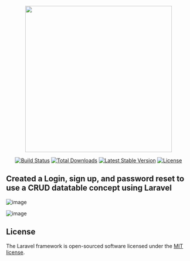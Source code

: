 <p align="center"><a href="https://laravel.com" target="_blank"><img src="https://raw.githubusercontent.com/laravel/art/master/logo-lockup/5%20SVG/2%20CMYK/1%20Full%20Color/laravel-logolockup-cmyk-red.svg" width="400"></a></p>

<p align="center">
<a href="https://travis-ci.org/laravel/framework"><img src="https://travis-ci.org/laravel/framework.svg" alt="Build Status"></a>
<a href="https://packagist.org/packages/laravel/framework"><img src="https://img.shields.io/packagist/dt/laravel/framework" alt="Total Downloads"></a>
<a href="https://packagist.org/packages/laravel/framework"><img src="https://img.shields.io/packagist/v/laravel/framework" alt="Latest Stable Version"></a>
<a href="https://packagist.org/packages/laravel/framework"><img src="https://img.shields.io/packagist/l/laravel/framework" alt="License"></a>
</p>

## Created a Login, sign up, and password reset  to use a CRUD datatable concept using Laravel

![image](https://github.com/user-attachments/assets/f8dbd887-2b2c-436d-8e12-dd435de74c40)

![image](https://github.com/user-attachments/assets/281e4c3f-659b-4d39-8fca-f012b2febed0)

## License

The Laravel framework is open-sourced software licensed under the [MIT license](https://opensource.org/licenses/MIT).
